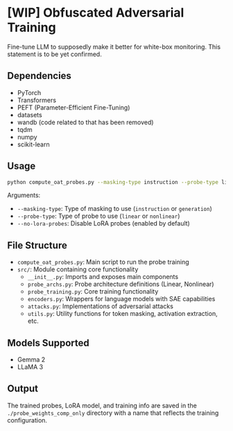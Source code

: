 # [WIP] Obfuscated Adversarial Training

Fine-tune LLM to supposedly make it better for white-box monitoring. This statement is to be yet confirmed.

## Dependencies

- PyTorch
- Transformers
- PEFT (Parameter-Efficient Fine-Tuning)
- datasets
- wandb (code related to that has been removed)
- tqdm
- numpy
- scikit-learn

## Usage

```bash
python compute_oat_probes.py --masking-type instruction --probe-type linear
```

Arguments:
- `--masking-type`: Type of masking to use (`instruction` or `generation`)
- `--probe-type`: Type of probe to use (`linear` or `nonlinear`)
- `--no-lora-probes`: Disable LoRA probes (enabled by default)

## File Structure

- `compute_oat_probes.py`: Main script to run the probe training
- `src/`: Module containing core functionality
  - `__init__.py`: Imports and exposes main components
  - `probe_archs.py`: Probe architecture definitions (Linear, Nonlinear)
  - `probe_training.py`: Core training functionality
  - `encoders.py`: Wrappers for language models with SAE capabilities
  - `attacks.py`: Implementations of adversarial attacks
  - `utils.py`: Utility functions for token masking, activation extraction, etc.

## Models Supported

- Gemma 2
- LLaMA 3

## Output

The trained probes, LoRA model, and training info are saved in the `./probe_weights_comp_only` directory with a name that reflects the training configuration.
